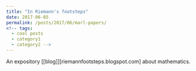```yaml
---
title: "In Riemann's footsteps"
date: 2017-06-05
permalink: /posts/2017/06/marl-papers/
<!-- tags:
  - cool posts
  - category1
  - category2 -->
---
```


An expository [[blog]][riemannfootsteps.blogspot.com] about mathematics. 
